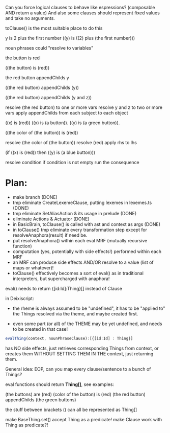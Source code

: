 Can you force logical clauses to behave like espressions? (composable AND return a value) And also some clauses should represent fixed values and take no arguments.

toClause() is the most suitable place to do this

y is 2 plus the first number 
((y) is ((2) plus (the first number)))

noun phrases could "resolve to variables"

the button is red

((the button) is (red))

the red button appendChilds y

((the red button) appendChilds (y))

((the red button) appendChilds (y and z))

resolve (the red button) to one or more vars
resolve y and z to two or more vars
apply appendChilds from each subject to each object

((x) is (red)) 
((x) is (a button)). 
((y) is (a green button)).


((the color of (the button)) is (red))

resolve (the color of (the button))
resolve (red)
apply rhs to lhs


(if ((x) is (red)) then ((y) is (a blue button)))


resolve condition
if condition is not empty run the consequence


# Plan:

* make branch (DONE)
* tmp eliminate CreateLexemeClause, putting lexemes in lexemes.ts (DONE)
* tmp eliminate SetAliasAction & its usage in prelude (DONE)
* eliminate Actions & Actuator (DONE)
* in BasicBrain, toClause() is called with ast and context as args (DONE)
* in toClause() tmp eliminate every transformation step except for resolveAnaphora(result) if need be.
* put resolveAnaphora() within each eval MRF (mutually recursive function)
* computation (yes, potentially with side effects!) performed within each MRF
* an MRF can produce side effects AND/OR resolve to a value (list of maps or whatever)!
* toClause() effectively becomes a sort of eval() as in traditional interpreters, but supercharged with anaphora!

eval() needs to return {[id:Id]:Thing}[] instead of Clause

in Deixiscript:

* the rheme is always assumed to be "undefined", it has to be "applied to" the Things resolved via the theme, and maybe created first.

* even some part (or all) of the THEME may be yet undefined, and needs to be created in that case!


```ts
evalThing(context, nounPhraseClause):[{[id:Id] : Thing}] 
```
has NO side effects, just retrieves corresponding Things from context, or creates them WITHOUT SETTING THEM IN THE context, just returning them.



General idea: EOP, can you map every clause/sentence to a bunch of Things?


eval functions should return **Thing[]**, see examples:

(the buttons) are (red)
(color of the button) is (red)
(the red button) appendChilds (the green buttons)

the stuff between brackets () can all be represented as Thing[]



make BaseThing.set() accept Thing as a predicate!
make Clause work with Thing as predicate?!